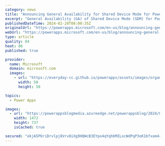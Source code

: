 ```yaml
---
category: news
title: "Announcing General Availability for Shared Device Mode for Power Apps on iOS"
excerpt: "General Availability (GA) of Shared Device Mode (SDM) for Power Apps Mobile App on shared iOS devices. \n"
publishedDateTime: 2024-02-28T08:00:35Z
originalUrl: "https://powerapps.microsoft.com/en-us/blog/announcing-general-availability-for-shared-device-mode-for-power-apps-on-ios/"
webUrl: "https://powerapps.microsoft.com/en-us/blog/announcing-general-availability-for-shared-device-mode-for-power-apps-on-ios/"
type: article
quality: 84
heat: 86
published: true

provider:
  name: Microsoft
  domain: microsoft.com
  images:
    - url: "https://everyday-cc.github.io/powerapps/assets/images/organizations/microsoft.com-50x50.jpg"
      width: 50
      height: 50

topics:
  - Power Apps

images:
  - url: "https://powerappsblogmedia.azureedge.net/powerappsblog/2024/02/iOS-SDM-PA.jpg"
    width: 1472
    height: 737
    isCached: true

secured: "okjA5POriDrvlpj8Vrv8iXg9HQWcB3EYpo4qYqhbMILocWdPqP3oK1bfxom4rS2m3pC1d53FBEwK7XI7ZftNvjFulqxXEGw2OPRF3o44xTvfJHhuf71V3s98kV0oh6ZK5+nUxtMD4TL8tN/ZAobflFsfaeltVu7v2OU4nhBNKZwQZbAjNZ2yObKIstJ1HurytwCZsJ+LpLBED/jAbYHcKVBffNFL+6WslEZZ+Sl/0PCmYeuSidjCIupmUf3KD3R14B80Wcz2a7tKCjcM5Hf7kmWn1JjCN9Ua12gLVjVSQBJvB6emLKk6cFo8HTwQPBgAN+Ardzm9j63aRNVnwU+D7c8GN2hULpOaQaQME8j2tT4=;Cx3PoPyX/RkGgWHWBCBDUg=="
---
```


